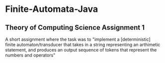 # Finite-Automata-Java
## Theory of Computing Science Assignment 1
A short assignment where the task was to "implement a [deterministic] finite automaton/transducer that takes in a string representing an arthimetic statement, and produces an output sequence of tokens that represent the numbers and operators"
